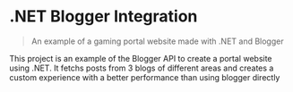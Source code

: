 # .NET Blogger Integration
> An example of a gaming portal website made with .NET and Blogger

This project is an example of the Blogger API to create a portal website using .NET. It fetchs posts from 3 blogs of different areas and creates a custom experience with a better performance than using blogger directly
